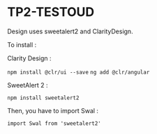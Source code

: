 # TP2-TESTOUD

Design uses sweetalert2 and ClarityDesign.

To install : 

Clarity Design : 

`npm install @clr/ui --save`
`ng add @clr/angular`

SweetAlert 2 : 

`npm install sweetalert2`

Then, you have to import Swal :

`import Swal from 'sweetalert2'`
